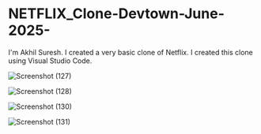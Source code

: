 # NETFLIX_Clone-Devtown-June-2025-

I'm Akhil Suresh. 
I created a very basic clone of Netflix. I created this clone using Visual Studio Code.

![Screenshot (127)](https://github.com/user-attachments/assets/98accf34-1d92-4d8d-b404-61b1eb462c46)

![Screenshot (128)](https://github.com/user-attachments/assets/d2831db5-95f6-4b49-a0c0-ef7b41c70179)

![Screenshot (130)](https://github.com/user-attachments/assets/190fd7cb-7858-4b43-bdbc-2d0bd8d0ca34)

![Screenshot (131)](https://github.com/user-attachments/assets/48947303-d1e1-432e-a70c-b89dae7a538c)
